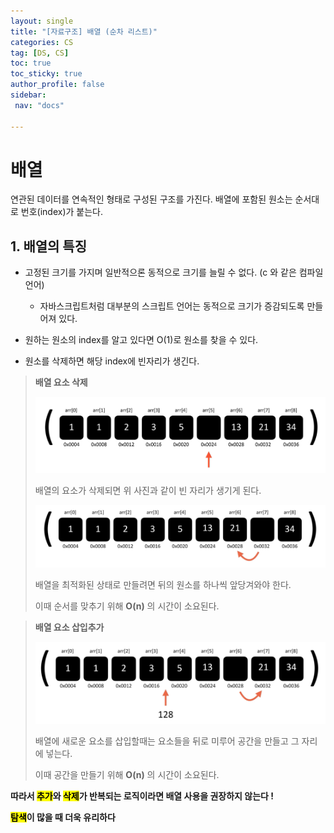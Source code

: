 ```yaml
---
layout: single
title: "[자료구조] 배열 (순차 리스트)"
categories: CS
tag: [DS, CS]
toc: true
toc_sticky: true
author_profile: false
sidebar:
 nav: "docs"

---
```


# 배열

연관된 데이터를 연속적인 형태로 구성된 구조를 가진다. 배열에 포함된 원소는 순서대로 번호(index)가 붙는다. 

## 1. 배열의 특징

- 고정된 크기를 가지며 일반적으론 동적으로 크기를 늘릴 수 없다. (c 와 같은 컴파일 언어)
  
  - 자바스크립트처럼 대부분의 스크립트 언어는 동적으로 크기가 증감되도록 만들어져 있다.

- 원하는 원소의 index를 알고 있다면 O(1)로 원소를 찾을 수 있다.

- 원소를 삭제하면 해당 index에 빈자리가 생긴다.

> **배열 요소 삭제** 
> 
> ![arraydel.png](../images/2023-03-18-DS-array/ff5772cbd40325f0ed992bec20c2b1fc755ef3bb.png)
> 
> 배열의 요소가 삭제되면 위 사진과 같이 빈 자리가 생기게 된다. 
> 
> ![arraydel2.png](../images/2023-03-18-DS-array/743010b2ebee7216e6a970c07ab49148b82c1b5d.png)
> 
> 배열을 최적화된 상태로 만들려면 뒤의 원소를 하나씩 앞당겨와야 한다. 
> 
> 이때 순서를 맞추기 위해 **O(n)** 의 시간이 소요된다.

> **배열 요소 삽입추가**
> 
> ![arrayins.png](../images/2023-03-18-DS-array/beb5091a80172fb0cb6e26b59a0b245b50c8e58f.png)
> 
> 
> 
> 배열에 새로운 요소를 삽입할때는 요소들을 뒤로 미루어 공간을 만들고 그 자리에 넣는다.
> 
> 이때 공간을 만들기 위해 **O(n)** 의 시간이 소요된다. 

**따라서 <mark>추가</mark>와 <mark>삭제</mark>가 반복되는 로직이라면 배열 사용을 권장하지 않는다 !** 

**<mark>탐색</mark>이 많을 때 더욱 유리하다** 

# 
